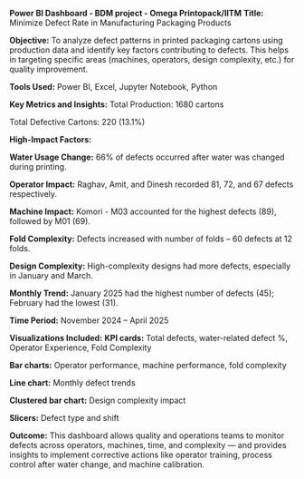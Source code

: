 **Power BI Dashboard - BDM project - Omega Printopack/IITM**
**Title:**
Minimize Defect Rate in Manufacturing Packaging Products

**Objective:**
To analyze defect patterns in printed packaging cartons using production data and identify key factors contributing to defects. 
This helps in targeting specific areas (machines, operators, design complexity, etc.) for quality improvement.

**Tools Used:**
Power BI, Excel, Jupyter Notebook, Python

**Key Metrics and Insights:**
Total Production: 1680 cartons

Total Defective Cartons: 220 (13.1%)

**High-Impact Factors:**

**Water Usage Change:** 66% of defects occurred after water was changed during printing.

**Operator Impact:** Raghav, Amit, and Dinesh recorded 81, 72, and 67 defects respectively.

**Machine Impact:** Komori - M03 accounted for the highest defects (89), followed by M01 (69).

**Fold Complexity:** Defects increased with number of folds – 60 defects at 12 folds.

**Design Complexity:** High-complexity designs had more defects, especially in January and March.

**Monthly Trend:** January 2025 had the highest number of defects (45); February had the lowest (31).

**Time Period:**
November 2024 – April 2025

**Visualizations Included:**
**KPI cards:** Total defects, water-related defect %, Operator Experience, Fold Complexity

**Bar charts:** Operator performance, machine performance, fold complexity

**Line chart:** Monthly defect trends

**Clustered bar chart:** Design complexity impact

**Slicers:** Defect type and shift

**Outcome:**
This dashboard allows quality and operations teams to monitor defects across operators, machines, time, and complexity — 
and provides insights to implement corrective actions like operator training, process control after water change, and machine calibration.
